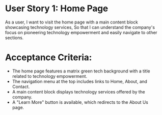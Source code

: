 # User Story 1: Home Page

As a user,
I want to visit the home page with a main content block showcasing technology services,
So that I can understand the company's focus on pioneering technology empowerment and easily navigate to other sections.

# Acceptance Criteria:

- The home page features a matrix green tech background with a title related to technology empowerment.
- The navigation menu at the top includes links to Home, About, and Contact.
- A main content block displays technology services offered by the company.
- A "Learn More" button is available, which redirects to the About Us page.